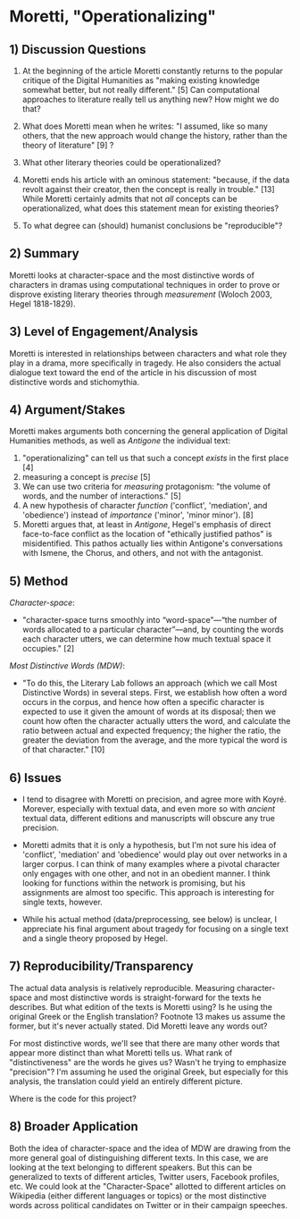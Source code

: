 # Moretti, "Operationalizing"

## 1) Discussion Questions

1. At the beginning of the article Moretti constantly returns to the popular critique of the Digital Humanities as "making existing knowledge somewhat better, but not really different." [5] Can computational approaches to literature really tell us anything new? How might we do that?

2. What does Moretti mean when he writes: "I assumed, like so many others, that the new approach would change the history, rather than the theory of literature" [9] ?

3. What other literary theories could be operationalized?

4. Moretti ends his article with an ominous statement: "because, if the data revolt against their creator, then the concept is really in trouble." [13] While Moretti certainly admits that not *all* concepts can be operationalized, what does this statement mean for existing theories?

5. To what degree can (should) humanist conclusions be "reproducible"?

## 2) Summary

Moretti looks at character-space and the most distinctive words of characters in dramas using computational techniques in order to prove or disprove existing literary theories through *measurement* (Woloch 2003, Hegel 1818-1829).

## 3) Level of Engagement/Analysis

Moretti is interested in relationships between characters and what role they play in a drama, more specifically in tragedy. He also considers the actual dialogue text toward the end of the article in his discussion of most distinctive words and stichomythia.

## 4) Argument/Stakes

Moretti makes arguments both concerning the general application of Digital Humanities methods, as well as *Antigone* the individual text:

1. "operationalizing" can tell us that such a concept *exists* in the first place [4]
2. measuring a concept is *precise* [5]
3. We can use two criteria for *measuring* protagonism: "the volume of words, and the number of
interactions." [5]
4. A new hypothesis of character *function* ('conflict', 'mediation', and 'obedience') instead of *importance* ('minor', 'minor minor'). [8]
5. Moretti argues that, at least in *Antigone*, Hegel's emphasis of direct face-to-face conflict as the location of "ethically justified pathos" is misidentified. This pathos actually lies within Antigone's conversations with Ismene, the Chorus, and others, and not with the antagonist.

## 5) Method

*Character-space*:

- "character-space turns smoothly into “word-space”—“the number of words allocated to a particular character”—and, by counting the words each character utters, we can determine how much textual space it occupies." [2]

*Most Distinctive Words (MDW)*:

- "To do this, the Literary Lab follows an approach (which we call Most Distinctive Words) in several steps. First, we establish how often a word occurs in the corpus, and hence how often a specific character is expected to use it given the amount of words at its disposal; then we count how often the character actually utters the word, and calculate the ratio between actual and expected frequency; the higher the ratio, the greater the deviation from the average, and the more typical the word is of that character." [10]

## 6) Issues

- I tend to disagree with Moretti on precision, and agree more with Koyré. Morever, especially with textual data, and even more so with *ancient* textual data, different editions and manuscripts will obscure any true precision.

- Moretti admits that it is only a hypothesis, but I'm not sure his idea of 'conflict', 'mediation' and 'obedience' would play out over networks in a larger corpus. I can think of many examples where a pivotal character only engages with one other, and not in an obedient manner. I think looking for functions within the network is promising, but his assignments are almost too specific. This approach is interesting for single texts, however.

- While his actual method (data/preprocessing, see below) is unclear, I appreciate his final argument about tragedy for focusing on a single text and a single theory proposed by Hegel.

## 7) Reproducibility/Transparency

The actual data analysis is relatively reproducible. Measuring character-space and most distinctive words is straight-forward for the texts he describes. But what edition of the texts is Moretti using? Is he using the original Greek or the English translation? Footnote 13 makes us assume the former, but it's never actually stated. Did Moretti leave any words out? 

For most distinctive words, we'll see that there are many other words that appear more distinct than what Moretti tells us. What rank of "distinctiveness" are the words he gives us? Wasn't he trying to emphasize "precision"? I'm assuming he used the original Greek, but especially for this analysis, the translation could yield an entirely different picture.

Where is the code for this project?

## 8) Broader Application

Both the idea of character-space and the idea of MDW are drawing from the more general goal of distinguishing different texts. In this case, we are looking at the text belonging to different speakers. But this can be generalized to texts of different articles, Twitter users, Facebook profiles, etc. We could look at the "Character-Space" allotted to different articles on Wikipedia (either different languages or topics) or the most distinctive words across political candidates on Twitter or in their campaign speeches.


